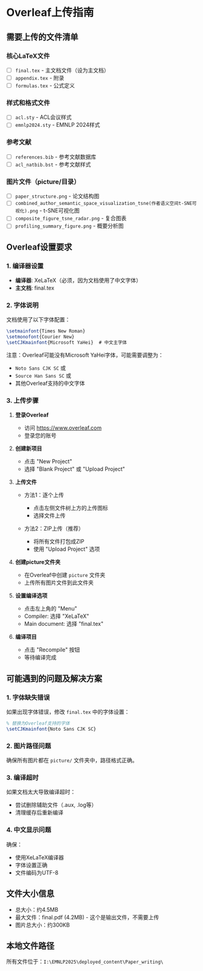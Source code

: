# Overleaf上传指南

## 需要上传的文件清单

### 核心LaTeX文件
- [ ] `final.tex` - 主文档文件（设为主文档）
- [ ] `appendix.tex` - 附录
- [ ] `formulas.tex` - 公式定义

### 样式和格式文件
- [ ] `acl.sty` - ACL会议样式
- [ ] `emnlp2024.sty` - EMNLP 2024样式

### 参考文献
- [ ] `references.bib` - 参考文献数据库
- [ ] `acl_natbib.bst` - 参考文献样式

### 图片文件（picture/目录）
- [ ] `paper_structure.png` - 论文结构图
- [ ] `combined_author_semantic_space_visualization_tsne(作者语义空间t-SNE可视化).png` - t-SNE可视化图
- [ ] `composite_figure_tsne_radar.png` - 复合图表
- [ ] `profiling_summary_figure.png` - 概要分析图

## Overleaf设置要求

### 1. 编译器设置
- **编译器**: XeLaTeX（必须，因为文档使用了中文字体）
- **主文档**: final.tex

### 2. 字体说明
文档使用了以下字体配置：
```latex
\setmainfont{Times New Roman}
\setmonofont{Courier New}
\setCJKmainfont{Microsoft YaHei}  # 中文主字体
```

注意：Overleaf可能没有Microsoft YaHei字体，可能需要调整为：
- `Noto Sans CJK SC` 或
- `Source Han Sans SC` 或
- 其他Overleaf支持的中文字体

### 3. 上传步骤

1. **登录Overleaf**
   - 访问 https://www.overleaf.com
   - 登录您的账号

2. **创建新项目**
   - 点击 "New Project"
   - 选择 "Blank Project" 或 "Upload Project"

3. **上传文件**
   - 方法1：逐个上传
     - 点击左侧文件树上方的上传图标
     - 选择文件上传
   
   - 方法2：ZIP上传（推荐）
     - 将所有文件打包成ZIP
     - 使用 "Upload Project" 选项

4. **创建picture文件夹**
   - 在Overleaf中创建 `picture` 文件夹
   - 上传所有图片文件到此文件夹

5. **设置编译选项**
   - 点击左上角的 "Menu"
   - Compiler: 选择 "XeLaTeX"
   - Main document: 选择 "final.tex"

6. **编译项目**
   - 点击 "Recompile" 按钮
   - 等待编译完成

## 可能遇到的问题及解决方案

### 1. 字体缺失错误
如果出现字体错误，修改 `final.tex` 中的字体设置：
```latex
% 替换为Overleaf支持的字体
\setCJKmainfont{Noto Sans CJK SC}
```

### 2. 图片路径问题
确保所有图片都在 `picture/` 文件夹中，路径格式正确。

### 3. 编译超时
如果文档太大导致编译超时：
- 尝试删除辅助文件（.aux, .log等）
- 清理缓存后重新编译

### 4. 中文显示问题
确保：
- 使用XeLaTeX编译器
- 字体设置正确
- 文件编码为UTF-8

## 文件大小信息
- 总大小：约4.5MB
- 最大文件：final.pdf (4.2MB) - 这个是输出文件，不需要上传
- 图片总大小：约300KB

## 本地文件路径
所有文件位于：`I:\EMNLP2025\deployed_content\Paper_writing\`